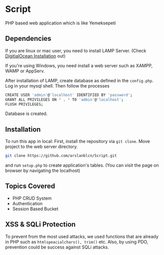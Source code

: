# Script
PHP based web application which is like Yemeksepeti

## Dependencies

If you are linux or mac user, you need to install LAMP Server. (Check [DigitialOcean Installation](https://www.digitalocean.com/community/tutorials/how-to-install-linux-apache-mysql-php-lamp-stack-ubuntu-18-04) out)

If you're using Windows, you need install a web server such as XAMPP, WAMP or AppServ.

After installation of LAMP, create database as defined in the `config.php`. Log in your mysql shell. Then follow the processes
```bash
CREATE USER 'admin'@'localhost' IDENTIFIED BY 'password';
GRANT ALL PRIVILEGES ON * . * TO 'admin'@'localhost';
FLUSH PRIVILEGES;
```
Database is created.

## Installation

To run this app in local: First, install the repository via `git clone`. Move project to the web server directory.

```bash
git clone https://github.com/arslanblcn/Script.git
```
and run `setup.php` to create application's tables. (You can visit the page on browser by navigating the localhost)

## Topics Covered

- PHP CRUD System
- Authentication
- Session Based Bucket

## XSS & SQLi Protection

To prevent from the most used attacks, we used functions that are already in PHP such as `htmlspeacialchars(), trim()` etc. Also, by using PDO, prevention could be success against SQLi attacks.
